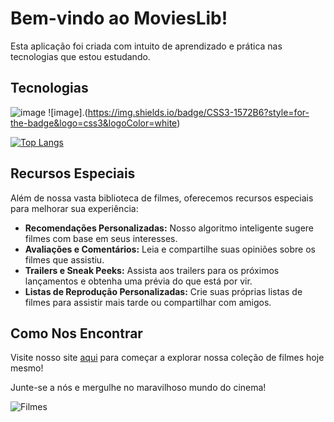 # Bem-vindo ao MoviesLib!

Esta aplicação foi criada com intuito de aprendizado e prática nas tecnologias que estou estudando.
## Tecnologias

![image](https://img.shields.io/badge/React-20232A?style=for-the-badge&logo=react&logoColor=61DAFB)
![image].(https://img.shields.io/badge/CSS3-1572B6?style=for-the-badge&logo=css3&logoColor=white)

[![Top Langs](https://github-readme-stats.vercel.app/api/top-langs/?username=anuraghazra&layout=compact)](https://github.com/anuraghazra/github-readme-stats)



## Recursos Especiais

Além de nossa vasta biblioteca de filmes, oferecemos recursos especiais para melhorar sua experiência:

- **Recomendações Personalizadas:** Nosso algoritmo inteligente sugere filmes com base em seus interesses.
- **Avaliações e Comentários:** Leia e compartilhe suas opiniões sobre os filmes que assistiu.
- **Trailers e Sneak Peeks:** Assista aos trailers para os próximos lançamentos e obtenha uma prévia do que está por vir.
- **Listas de Reprodução Personalizadas:** Crie suas próprias listas de filmes para assistir mais tarde ou compartilhar com amigos.

## Como Nos Encontrar

Visite nosso site [aqui](https://www.exemplo.com) para começar a explorar nossa coleção de filmes hoje mesmo!

Junte-se a nós e mergulhe no maravilhoso mundo do cinema!

![Filmes](link_para_imagem.jpg)
